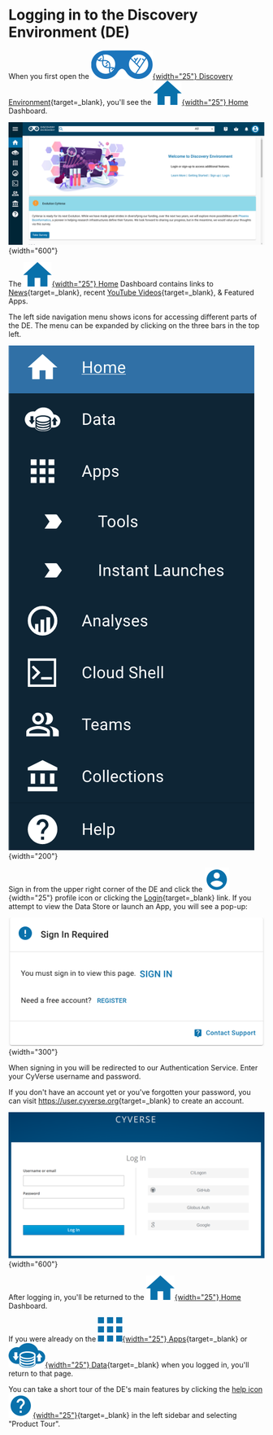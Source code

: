 # Logging in to the Discovery Environment (DE)

[de]: ../assets/de/logos/deIcon.svg
[data]: ../assets/de/menu_items/dataIcon.svg
[analyses]: ../assets/de/menu_items/analysisIcon.svg
[apps]: ../assets/de/menu_items/appsIcon.svg
[help]: ../assets/de/menu_items/helpIcon.svg
[home]: ../assets/de/menu_items/homeIcon.svg
[profile]: ../assets/de/icons/userIcon.svg

When you first open the [![de]{width="25"} Discovery Environment](https://de.cyverse.org){target=_blank}, you'll see the [![home]{width="25"} Home](https://de.cyverse.org/home) Dashboard.

![de_login](../assets/de/de_login_screen.png){width="600"}

The [![home]{width="25"} Home](https://de.cyverse.org/home) Dashboard contains links to [News](https://cyverse.org/news){target=_blank}, recent [YouTube Videos](https://www.youtube.com/c/CyverseOrgProject){target=_blank}, & Featured Apps. 

The left side navigation menu shows icons for accessing different parts of the DE. The menu can be expanded by clicking on the three bars in the top left. 

![navigation](../assets/de/navigation.png){width="200"}

Sign in from the upper right corner of the DE and click the ![profile]{width="25"} profile icon or clicking the [Login](https://de.cyverse.org/#){target=_blank} link. If you attempt to view the Data Store or launch an App, you will see a pop-up:

![signin](../assets/de/login_required.png){width="300"}

When signing in you will be redirected to our Authentication Service. Enter your CyVerse username and password. 

If you don't have an account yet or you've forgotten your password, you can visit <https://user.cyverse.org>{target=_blank} to create an account.

![keycloak](../assets/de/login_screen.png){width="600"}

After logging in, you'll be returned to the [![home]{width="25"} Home](https://de.cyverse.org/home) Dashboard. 

If you were already on the [![apps]{width="25"} Apps](https://de.cyverse.org/apps){target=_blank} or [![data]{width="25"} Data](https://de.cyverse.org/data){target=_blank} when you logged in, you'll return to that page.

You can take a short tour of the DE's main features by clicking the [help icon ![help]{width="25"}](https://de.cyverse.org/help){target=_blank} in the left sidebar and selecting "Product Tour".
